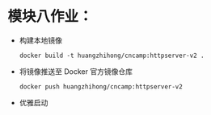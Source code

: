 # 模块八作业：

- 构建本地镜像

    ```
    docker build -t huangzhihong/cncamp:httpserver-v2 .
    ```

- 将镜像推送至 Docker 官方镜像仓库
  
    ```
    docker push huangzhihong/cncamp:httpserver-v2
    ```

- 优雅启动
